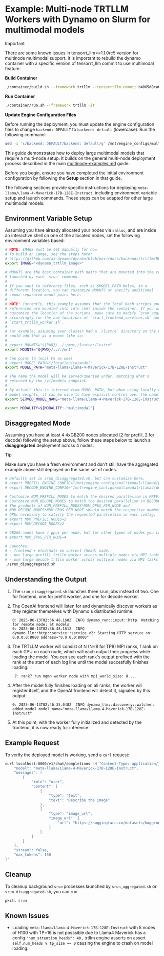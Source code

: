 <!--
SPDX-FileCopyrightText: Copyright (c) 2025 NVIDIA CORPORATION & AFFILIATES. All rights reserved.
SPDX-License-Identifier: Apache-2.0

Licensed under the Apache License, Version 2.0 (the "License");
you may not use this file except in compliance with the License.
You may obtain a copy of the License at

http://www.apache.org/licenses/LICENSE-2.0

Unless required by applicable law or agreed to in writing, software
distributed under the License is distributed on an "AS IS" BASIS,
WITHOUT WARRANTIES OR CONDITIONS OF ANY KIND, either express or implied.
See the License for the specific language governing permissions and
limitations under the License.
-->

# Example: Multi-node TRTLLM Workers with Dynamo on Slurm for multimodal models

> [!IMPORTANT]
> There are some known issues in tensorrt_llm==1.1.0rc5 version for multinode multimodal support. It is important to rebuild the dynamo container with a specific version of tensorrt_llm commit to use multimodal feature.
>
> **Build Container**
> ```bash
> ./container/build.sh --framework trtllm --tensorrtllm-commit b4065d8ca64a64eee9fdc64b39cb66d73d4be47c
> ```
>
> **Run Container**
> ```bash
> ./container/run.sh --framework trtllm -it
> ```
>
> **Update Engine Configuration Files**
>
> Before running the deployment, you must update the engine configuration files to change `backend: DEFAULT` to `backend: default` (lowercase). Run the following command:
> ```bash
> sed -i 's/backend: DEFAULT/backend: default/g' /mnt/engine_configs/multimodal/llama4/prefill.yaml /mnt/engine_configs/multimodal/llama4/decode.yaml
> ```


This guide demonstrates how to deploy large multimodal models that require a multi-node setup. It builds on the general multi-node deployment process described in the main [multinode-examples.md](./multinode-examples.md) guide.

Before you begin, ensure you have completed the initial environment configuration by following the **Setup** section in that guide.

The following sections provide specific instructions for deploying `meta-llama/Llama-4-Maverick-17B-128E-Instruct`, including environment variable setup and launch commands. These steps can be adapted for other large multimodal models.

## Environment Variable Setup

Assuming you have already allocated your nodes via `salloc`, and are
inside an interactive shell on one of the allocated nodes, set the
following environment variables based:
```bash
# NOTE: IMAGE must be set manually for now
# To build an iamge, see the steps here:
# https://github.com/ai-dynamo/dynamo/blob/main/docs/backends/trtllm/README.md#build-container
export IMAGE="<dynamo_trtllm_image>"

# MOUNTS are the host:container path pairs that are mounted into the containers
# launched by each `srun` command.
#
# If you want to reference files, such as $MODEL_PATH below, in a
# different location, you can customize MOUNTS or specify additional
# comma-separated mount pairs here.
#
# NOTE: Currently, this example assumes that the local bash scripts and configs
# referenced are mounted into into /mnt inside the container. If you want to
# customize the location of the scripts, make sure to modify `srun_aggregated.sh`
# accordingly for the new locations of `start_frontend_services.sh` and
# `start_trtllm_worker.sh`.
#
# For example, assuming your cluster had a `/lustre` directory on the host, you
# could add that as a mount like so:
#
# export MOUNTS="${PWD}/../:/mnt,/lustre:/lustre"
export MOUNTS="${PWD}/../:/mnt"

# Can point to local FS as weel
# export MODEL_PATH="/location/to/model"
export MODEL_PATH="meta-llama/Llama-4-Maverick-17B-128E-Instruct"

# The name the model will be served/queried under, matching what's
# returned by the /v1/models endpoint.
#
# By default this is inferred from MODEL_PATH, but when using locally downloaded
# model weights, it can be nice to have explicit control over the name.
export SERVED_MODEL_NAME="meta-llama/Llama-4-Maverick-17B-128E-Instruct"

export MODALITY=${MODALITY:-"multimodal"}
```

## Disaggregated Mode

Assuming you have at least 4 4xGB200 nodes allocated (2 for prefill, 2 for decode)
following the setup above, follow these steps below to launch a **disaggregated**
deployment across 4 nodes:

> [!Tip]
> Make sure you have a fresh environment and don't still have the aggregated
> example above still deployed on the same set of nodes.

```bash
# Defaults set in srun_disaggregated.sh, but can customize here.
# export PREFILL_ENGINE_CONFIG="/mnt/engine_configs/multimodal/llama4/prefill.yaml"
# export DECODE_ENGINE_CONFIG="/mnt/engine_configs/multimodal/llama4/decode.yaml"

# Customize NUM_PREFILL_NODES to match the desired parallelism in PREFILL_ENGINE_CONFIG
# Customize NUM_DECODE_NODES to match the desired parallelism in DECODE_ENGINE_CONFIG
# The products of NUM_PREFILL_NODES*NUM_GPUS_PER_NODE and
# NUM_DECODE_NODES*NUM_GPUS_PER_NODE should match the respective number of
# GPUs necessary to satisfy the requested parallelism in each config.
# export NUM_PREFILL_NODES=2
# export NUM_DECODE_NODES=2

# GB200 nodes have 4 gpus per node, but for other types of nodes you can configure this.
# export NUM_GPUS_PER_NODE=4

# Launches:
# - frontend + etcd/nats on current (head) node.
# - one large prefill trtllm worker across multiple nodes via MPI tasks
# - one large decode trtllm worker across multiple nodes via MPI tasks
./srun_disaggregated.sh
```

## Understanding the Output

1. The `srun_disaggregated.sh` launches three srun jobs instead of two. One for frontend, one for prefill   worker, and one for decode worker.

2. The OpenAI frontend will listen for and dynamically discover workers as
   they register themselves with Dynamo's distributed runtime:
   ```
   0: 2025-06-13T02:36:48.160Z  INFO dynamo_run::input::http: Watching for remote model at models
   0: 2025-06-13T02:36:48.161Z  INFO dynamo_llm::http::service::service_v2: Starting HTTP service on: 0.0.0.0:8000 address="0.0.0.0:8000"
   ```
3. The TRTLLM worker will consist of N (N=8 for TP8) MPI ranks, 1 rank on each
   GPU on each node, which will each output their progress while loading the model.
   You can see each rank's output prefixed with the rank at the start of each log line
   until the model succesfully finishes loading:
    ```
     7: rank7 run mgmn worker node with mpi_world_size: 8 ...
    ```
4. After the model fully finishes loading on all ranks, the worker will register itself,
   and the OpenAI frontend will detect it, signaled by this output:
    ```
    0: 2025-06-13T02:46:35.040Z  INFO dynamo_llm::discovery::watcher: added model model_name="meta-llama/Llama-4-Maverick-17B-128E-Instruct"
    ```
5. At this point, with the worker fully initialized and detected by the frontend,
   it is now ready for inference.

## Example Request

To verify the deployed model is working, send a `curl` request:
```bash
curl localhost:8000/v1/chat/completions -H "Content-Type: application/json" -d '{
    "model": "meta-llama/Llama-4-Maverick-17B-128E-Instruct",
    "messages": [
        {
            "role": "user",
            "content": [
                {
                    "type": "text",
                    "text": "Describe the image"
                },
                {
                    "type": "image_url",
                    "image_url": {
                        "url": "https://huggingface.co/datasets/huggingface/documentation-images/resolve/main/diffusers/inpaint.png"
                    }
                }
            ]
        }
    ],
    "stream": false,
    "max_tokens": 160
}'
```

## Cleanup

To cleanup background `srun` processes launched by `srun_aggregated.sh` or
`srun_disaggregated.sh`, you can run:
```bash
pkill srun
```

## Known Issues

- Loading `meta-llama/Llama-4-Maverick-17B-128E-Instruct` with 8 nodes of H100 with TP=16 is not posssible due to Llama4 Maverick has a config `"num_attention_heads": 40` , trtllm engine asserts on assert `self.num_heads % tp_size == 0`  causing the engine to crash on model loading.